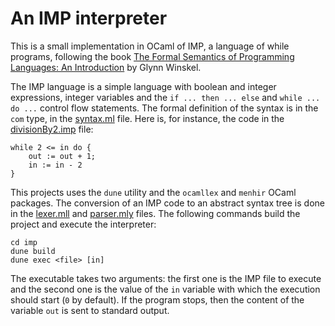 # An IMP interpreter

This is a small implementation in OCaml of IMP, a language of while programs, following the book [The Formal Semantics of Programming Languages: An Introduction](https://mitpress.mit.edu/9780262731034/the-formal-semantics-of-programming-languages/) by Glynn Winskel.

The IMP language is a simple language with boolean and integer expressions, integer variables and the `if ... then ... else` and `while ... do ...` control flow statements. The formal definition of the syntax is in the `com` type, in the [syntax.ml](imp/lib/syntax.ml) file. Here is, for instance, the code in the [divisionBy2.imp](imp/examples/divisionBy2.imp) file:
```
while 2 <= in do {
    out := out + 1;
    in := in - 2
}
```

This projects uses the `dune` utility and the `ocamllex` and `menhir` OCaml packages. The conversion of an IMP code to an abstract syntax tree is done in the [lexer.mll](imp/lib/lexer.mll) and [parser.mly](imp/lib/parser.mly) files. The following commands build the project and execute the interpreter:
```
cd imp
dune build
dune exec <file> [in]
```

The executable takes two arguments: the first one is the IMP file to execute and the second one is the value of the `in` variable with which the execution should start (`0` by default). If the program stops, then the content of the variable `out` is sent to standard output.
